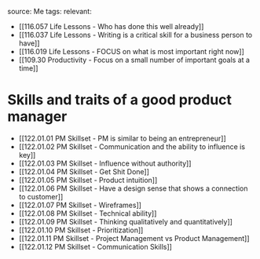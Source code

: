source: Me
tags:
relevant:
- [[116.057 Life Lessons - Who has done this well already]]
- [[116.037 Life Lessons - Writing is a critical skill for a business person to have]]
- [[116.019 Life Lessons - FOCUS on what is most important right now]]
- [[109.30 Productivity - Focus on a small number of important goals at a time]]

# Skills and traits of a good product manager

- [[122.01.01 PM Skillset - PM is similar to being an entrepreneur]]
- [[122.01.02 PM Skillset - Communication and the ability to influence is key]]
- [[122.01.03 PM Skillset - Influence without authority]]
- [[122.01.04 PM Skillset - Get Shit Done]]
- [[122.01.05 PM Skillset - Product intuition]]
- [[122.01.06 PM Skillset - Have a design sense that shows a connection to customer]]
- [[122.01.07 PM Skillset - Wireframes]]
- [[122.01.08 PM Skillset - Technical ability]]
- [[122.01.09 PM Skillset - Thinking qualitatively and quantitatively]]
- [[122.01.10 PM Skillset - Prioritization]]
- [[122.01.11 PM Skillset - Project Management vs Product Management]]
- [[122.01.12 PM Skillset - Communication Skills]]